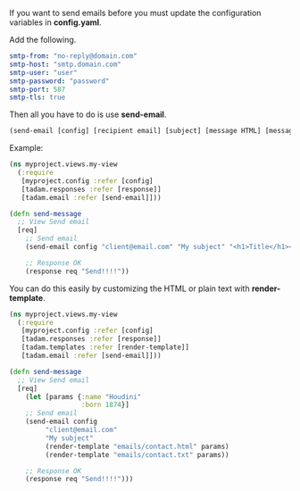 If you want to send emails before you must update the configuration variables in **config.yaml**.

Add the following.

``` yaml
smtp-from: "no-reply@domain.com"
smtp-host: "smtp.domain.com"
smtp-user: "user"
smtp-password: "password"
smtp-port: 587
smtp-tls: true
```

Then all you have to do is use **send-email**.


``` clojure
(send-email [config] [recipient email] [subject] [message HTML] [message plain])
```

Example:


``` clojure
(ns myproject.views.my-view
  (:require
   [myproject.config :refer [config]
   [tadam.responses :refer [response]]
   [tadam.email :refer [send-email]]))

(defn send-message
  ;; View Send email
  [req]
    ;; Send email
    (send-email config "client@email.com" "My subject" "<h1>Title</h1><p>Content</p>" "Title\nContent")

    ;; Response OK
    (response req "Send!!!!"))
```

You can do this easily by customizing the HTML or plain text with **render-template**.

``` clojure
(ns myproject.views.my-view
  (:require
   [myproject.config :refer [config]
   [tadam.responses :refer [response]]
   [tadam.templates :refer [render-template]]
   [tadam.email :refer [send-email]]))

(defn send-message
  ;; View Send email
  [req]
    (let [params {:name "Houdini"
                  :born 1874}]
    ;; Send email
    (send-email config 
         "client@email.com" 
         "My subject" 
         (render-template "emails/contact.html" params)
         (render-template "emails/contact.txt" params))

    ;; Response OK
    (response req "Send!!!!")))
```
